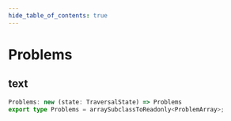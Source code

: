 ```yaml
---
hide_table_of_contents: true
---
```


# Problems

## text

```ts
Problems: new (state: TraversalState) => Problems
export type Problems = arraySubclassToReadonly<ProblemArray>;
```
